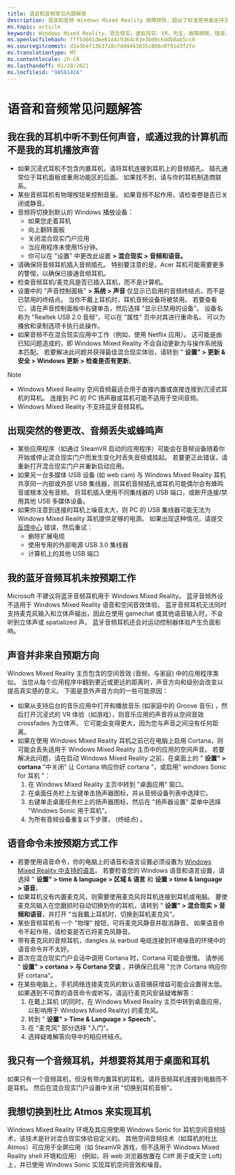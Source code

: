 ```yaml
---
title: 语音和音频常见问题解答
description: 语音和音频 Windows Mixed Reality 故障排除，超出了标准使用者支持文档的范围。
ms.topic: article
keywords: Windows Mixed Reality，混合现实，虚拟现实，VR，先生，故障排除，错误，帮助，支持，音频问题，语音问题
ms.openlocfilehash: fff5d661dbe61d4c9364c83e3bd0c6ddb8ab5cc6
ms.sourcegitcommit: d3a3b4f13b3728cfdd4d43035c806c0791d3f2fe
ms.translationtype: MT
ms.contentlocale: zh-CN
ms.lasthandoff: 01/20/2021
ms.locfileid: "98581416"
---
```

# <a name="speech-and-audio-faqs"></a>语音和音频常见问题解答

## <a name="i-cant-hear-any-sound-in-my-headset-or-sound-is-playing-through-my-computer-instead-of-my-headset"></a>我在我的耳机中听不到任何声音，或通过我的计算机而不是我的耳机播放声音

* 如果沉浸式耳机不包含内置耳机，请将耳机连接到耳机上的音频插孔。 插孔通常位于耳机面板或重用功能区的后面。 如果找不到，请与你的耳机制造商联系。
* 某些音频耳机有物理按钮来控制音量。 如果音频不起作用，请检查卷是否已关闭或静音。
* 音频将切换到默认的 Windows 播放设备： 
    * 如果您走着耳机
    * 向上翻转面板
    * 关闭混合现实门户应用
    * 当应用程序未使用15分钟。 
    * 你可以在 "设置" 中更改此设置 **> 混合现实 > 音频和语音。**
* 请确保将音频耳机插入音频插孔。 特别要注意的是，Acer 耳机可能需要更多的警惕，以确保已接通音频耳机。
* 检查音频耳机/麦克风是否已插入耳机，而不是计算机。
* 设置中的 "声音控制面板" **> 系统 > 声音** 仅显示已启用的音频终结点，而不是已禁用的终结点。 当你不戴上耳机时，耳机音频设备将被禁用。 若要查看它，请在声音控制面板中右键单击，然后选择 "显示已禁用的设备"。 设备名称为 "Realtek USB 2.0 音频"，可以在 "属性" 页中对其进行重命名。 可以为播放和录制选项卡执行此操作。
* 如果音频不在混合现实应用中工作（例如，使用 Netflix 应用）。 这可能是由已知问题造成的，即 Windows Mixed Reality 不会自动更新为与操作系统版本匹配。 若要解决此问题并获得最佳混合现实体验，请转到 " **设置" > 更新 & 安全 > Windows 更新 > 检查是否有更新**。

> [!NOTE]
> * Windows Mixed Reality 空间音频最适合用于直接内置或直接连接到沉浸式耳机的耳机。 连接到 PC 的 PC 扬声器或耳机可能不适用于空间音频。
> * Windows Mixed Reality 不支持蓝牙音频耳机。

## <a name="im-experiencing-sudden-volume-changes-lost-audio-or-buzzing"></a>出现突然的卷更改、音频丢失或蜂鸣声

* 某些应用程序（如通过 SteamVR 启动的应用程序）可能会在音频设备随着你开始或停止混合现实门户而发生变化时丢失音频或挂起。 若要更正此错误，请重新打开混合现实门户并重新启动应用。
* 如果另一台多媒体 USB 设备 (如 web cam) 与 Windows Mixed Reality 耳机共享同一内部或外部 USB 集线器，则耳机音频插孔或耳机可能偶尔会有蜂鸣音或根本没有音频。 将耳机插入使用不同集线器的 USB 端口，或断开连接/禁用其他 USB 多媒体设备。
* 如果你注意到连接的耳机上噪音太大，则 PC 的 USB 集线器可能无法为 Windows Mixed Reality 耳机提供足够的电源。 如果出现这种情况，请提交 [反馈中心](/hololens/hololens-feedback) 错误，然后重试：
    * 删除扩展电缆
    * 使用专用的外部电源 USB 3.0 集线器
    * 计算机上的其他 USB 端口

## <a name="my-bluetooth-audio-headset-isnt-working-as-expected"></a>我的蓝牙音频耳机未按预期工作

Microsoft 不建议将蓝牙音频耳机用于 Windows Mixed Reality。 蓝牙音频外设不适用于 Windows Mixed Reality 语音和空间音效体验。 蓝牙音频耳机无法同时支持麦克风输入和立体声输出，因此在使用 gamechat 或其他语音输入时，不会听到立体声或 spatialized 声。 蓝牙音频耳机还会对运动控制器体验产生负面影响。

## <a name="sound-isnt-coming-from-expected-directions"></a>声音并非来自预期方向

Windows Mixed Reality 主页包含的空间音效 (音频，与家庭) 中的应用程序类似。 当您从每个应用程序中翻到更近或更远的距离时，声音方向和级别会改变以提高真实感的意义。 下面是意外声音方向的一些可能原因：

* 如果从支持后台的音乐应用中打开和播放音乐 (如家庭中的 Groove 音乐) ，然后打开沉浸式的 VR 体验（如游戏），则音乐应用的声音将从空间音效 crossfades 为立体声。 它可能会变得更大，因为您与声音之间没有任何距离。
* 如果在使用 Windows Mixed Reality 耳机之前已在电脑上启用 Cortana，则可能会丢失适用于 Windows Mixed Reality 主页中的应用的空间声音。 若要解决此问题，请在启动 Windows Mixed Reality 之前，在桌面上的 " **设置" > cortana** "中关闭" 让 Cortana 响应你好 cortana "，或启用" windows Sonic for 耳机 "：
    1. 在 Windows Mixed Reality 主页中转到 "桌面应用" 窗口。
    2. 在桌面任务栏上左键单击扬声器图标，并从音频设备列表中选择它。
    3. 右键单击桌面任务栏上的扬声器图标，然后在 "扬声器设置" 菜单中选择 "Windows Sonic 用于耳机"。
    4. 为所有音频设备重复以下步骤， (终结点) 。

## <a name="speech-commands-are-not-working-as-expected"></a>语音命令未按预期方式工作

* 若要使用语音命令，你的电脑上的语音和语言设置必须设置为 [Windows Mixed Reality 中支持的语言](https://support.microsoft.com/help/4039262/windows-10-mixed-reality-setup-faq#Languages)。 若要检查您的 Windows 语音和语言设置，请选择 " **设置" > time & language > 区域 & 语言** 和 **设置 > time & language > 语音**。
* 如果耳机没有内置麦克风，则需要使用麦克风将耳机连接到耳机或电脑。 要使麦克风输入在您磨损时自动切换到你的耳机，请转到 " **设置" > 混合现实 > 音频和语音**，并打开 "当我戴上耳机时，切换到耳机麦克风"。
* 某些音频耳机有一个 "物理" 按钮，可将麦克风静音并取消静音。 如果语音命令不起作用，请检查是否已将麦克风静音。
* 带有麦克风的音频耳机，dangles 从 earbud 电缆连接到环境噪音的环境中的语音命令并不太好。
* 首次在混合现实门户会话中调用 Cortana 时，Cortana 可能会很慢。 请参阅 " **设置" > cortana > 与 Cortana 交谈** ，并确保已启用 "允许 Cortana 响应你好 cortana"。
* 在某些电脑上，手机网络连接麦克风的默认语音捕获增益可能会设置得太低。 如果遇到不可靠的语音命令或听写，请运行麦克风安装疑难解答：
    1. 在戴上耳机 (的同时，在 Windows Mixed Reality 主页中转到桌面应用，以影响用于 Windows Mixed Reality) 的麦克风。
    2. 转到 " **设置" > Time & Language > Speech**"。
    3. 在 "麦克风" 部分选择 "入门"。
    4. 选择疑难解答向导中的相应终结点。

## <a name="i-only-have-one-audio-headset-and-i-want-to-use-it-for-both-desktop-and-my-headset"></a>我只有一个音频耳机，并想要将其用于桌面和耳机

如果只有一个音频耳机，但没有带内置耳机的耳机，请将音频耳机连接到电脑而不是耳机。 然后在混合现实门户设置中关闭 "切换到耳机音频"。

## <a name="i-want-to-switch-to-dolby-atmos-for-headphones"></a>我想切换到杜比 Atmos 来实现耳机

Windows Mixed Reality 环境及其应用使用 Windows Sonic for 耳机空间音频技术，该技术是针对混合现实体验自定义的。 其他空间音频技术（如耳机的杜比 Atmos）可应用于全屏应用（如 SteamVR 游戏，但不适用于 Windows Mixed Reality shell 环境和应用） (例如，将 web 浏览器放置在 Cliff 房子或天空 Loft) 上，并已使用 Windows Sonic 实现耳机空间音效和噪音。